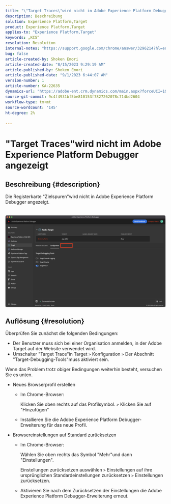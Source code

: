 ```yaml
---
title: "\"Target Traces\"wird nicht in Adobe Experience Platform Debugger angezeigt"
description: Beschreibung
solution: Experience Platform,Target
product: Experience Platform,Target
applies-to: "Experience Platform,Target"
keywords: „KCS“
resolution: Resolution
internal-notes: "https://support.google.com/chrome/answer/3296214?hl=en"
bug: false
article-created-by: Shoken Emori
article-created-date: "8/15/2023 9:29:19 AM"
article-published-by: Shoken Emori
article-published-date: "9/1/2023 6:44:07 AM"
version-number: 1
article-number: KA-22635
dynamics-url: "https://adobe-ent.crm.dynamics.com/main.aspx?forceUCI=1&pagetype=entityrecord&etn=knowledgearticle&id=560d5134-4e3b-ee11-bdf4-6045bd006793"
source-git-commit: 9c4f4931bf5be810153f7827262078c714bd2604
workflow-type: tm+mt
source-wordcount: '145'
ht-degree: 2%

---
```


# &quot;Target Traces&quot;wird nicht im Adobe Experience Platform Debugger angezeigt

## Beschreibung {#description}

Die Registerkarte &quot;Zielspuren&quot;wird nicht in Adobe Experience Platform Debugger angezeigt.
<br> <br><br>![](assets/___b530eefa-4f3b-ee11-bdf4-6045bd006793___.png)

## Auflösung {#resolution}


Überprüfen Sie zunächst die folgenden Bedingungen:

- Der Benutzer muss sich bei einer Organisation anmelden, in der Adobe Target auf der Website verwendet wird.
- Umschalter &quot;Target Trace&quot;in Target `>`  Konfiguration `>`  Der Abschnitt &quot;Target-Debugging-Tools&quot;muss aktiviert sein.


Wenn das Problem trotz obiger Bedingungen weiterhin besteht, versuchen Sie es unten.

- Neues Browserprofil erstellen

   - Im Chrome-Browser:

     Klicken Sie oben rechts auf das Profilsymbol. `>`  Klicken Sie auf &quot;Hinzufügen&quot;
   - Installieren Sie die Adobe Experience Platform Debugger-Erweiterung für das neue Profil.


- Browsereinstellungen auf Standard zurücksetzen

   - Im Chrome-Browser:

     Wählen Sie oben rechts das Symbol &quot;Mehr&quot;und dann &quot;Einstellungen&quot;.

     Einstellungen zurücksetzen auswählen `>`  Einstellungen auf ihre ursprünglichen Standardeinstellungen zurücksetzen `>`  Einstellungen zurücksetzen.
   - Aktivieren Sie nach dem Zurücksetzen der Einstellungen die Adobe Experience Platform Debugger-Erweiterung erneut.



